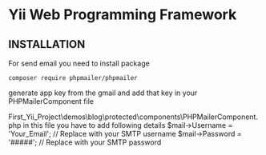 Yii Web Programming Framework
=============================


INSTALLATION
------------

For send email you need to install package 

    composer require phpmailer/phpmailer

generate app key from the gmail and add that key in your PHPMailerComponent file 

First_Yii_Project\demos\blog\protected\components\PHPMailerComponent.php
    in this file you have to add following details 
    $mail->Username = 'Your_Email'; // Replace with your SMTP username
    $mail->Password = '#####'; // Replace with your SMTP password


